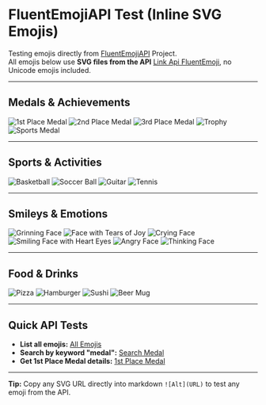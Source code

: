 # FluentEmojiAPI Test (Inline SVG Emojis)

Testing emojis directly from [FluentEmojiAPI](https://github.com/rianmubarok/fluentemojiapi) Project.  
All emojis below use **SVG files from the API** [Link Api FluentEmoji](https://fluentemojiapi-production.up.railway.app/), no Unicode emojis included.

---

## Medals & Achievements

![1st Place Medal](https://fluentemojiapi-production.up.railway.app/svg/1st-place-medal-color.svg)  ![2nd Place Medal](https://fluentemojiapi-production.up.railway.app/svg/2nd-place-medal-color.svg)  ![3rd Place Medal](https://fluentemojiapi-production.up.railway.app/svg/3rd-place-medal-color.svg)  ![Trophy](https://fluentemojiapi-production.up.railway.app/svg/trophy-color.svg)  ![Sports Medal](https://fluentemojiapi-production.up.railway.app/svg/sports-medal-color.svg)  

---

## Sports & Activities

![Basketball](https://fluentemojiapi-production.up.railway.app/svg/basketball-color.svg)  ![Soccer Ball](https://fluentemojiapi-production.up.railway.app/svg/soccer-ball-color.svg)  ![Guitar](https://fluentemojiapi-production.up.railway.app/svg/guitar-color.svg)  ![Tennis](https://fluentemojiapi-production.up.railway.app/svg/tennis-color.svg)

---

## Smileys & Emotions

![Grinning Face](https://fluentemojiapi-production.up.railway.app/svg/grinning-face-color.svg)  ![Face with Tears of Joy](https://fluentemojiapi-production.up.railway.app/svg/face-with-tears-of-joy-color.svg)  ![Crying Face](https://fluentemojiapi-production.up.railway.app/svg/crying-face-color.svg)  ![Smiling Face with Heart Eyes](https://fluentemojiapi-production.up.railway.app/svg/smiling-face-with-heart-eyes-color.svg)  ![Angry Face](https://fluentemojiapi-production.up.railway.app/svg/angry-face-color.svg)  ![Thinking Face](https://fluentemojiapi-production.up.railway.app/svg/thinking-face-color.svg)  

---

## Food & Drinks

![Pizza](https://fluentemojiapi-production.up.railway.app/svg/pizza-color.svg)  ![Hamburger](https://fluentemojiapi-production.up.railway.app/svg/hamburger-color.svg)  ![Sushi](https://fluentemojiapi-production.up.railway.app/svg/sushi-color.svg)  ![Beer Mug](https://fluentemojiapi-production.up.railway.app/svg/beer-mug-color.svg)

---

## Quick API Tests

- **List all emojis:** [All Emojis](https://fluentemojiapi-production.up.railway.app/emojis)  
- **Search by keyword "medal":** [Search Medal](https://fluentemojiapi-production.up.railway.app/emojis/search?q=medal)  
- **Get 1st Place Medal details:** [1st Place Medal](https://fluentemojiapi-production.up.railway.app/emojis/1st-place-medal)  

---

**Tip:** Copy any SVG URL directly into markdown `![Alt](URL)` to test any emoji from the API.
